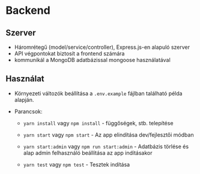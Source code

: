 # Backend

## Szerver

- Háromrétegű (model/service/controller), Express.js-en alapuló szerver
- API végpontokat biztosít a frontend számára
- kommunikál a MongoDB adatbázissal mongoose használatával

## Használat

- Környezeti változók beállítása a `.env.example` fájlban található példa alapján.

- Parancsok:

  - `yarn install` vagy `npm install` - függőségek, stb. telepítése

  - `yarn start` vagy `npm start` - Az app elindítása dev/fejlesztői módban

  - `yarn start:admin` vagy `npm run start:admin` - Adatbázis törlése és alap admin felhasználó beállítása az app indításakor

  - `yarn test` vagy `npm test` - Tesztek indítása
